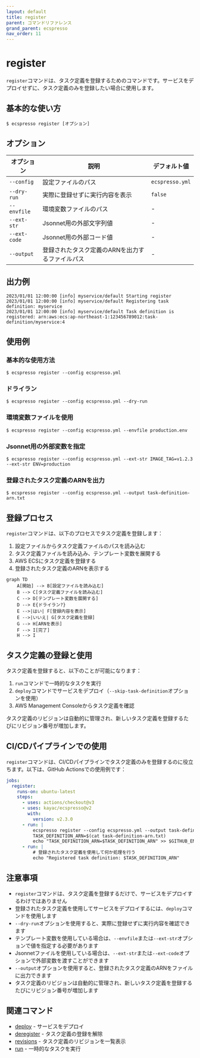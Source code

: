 ```yaml
---
layout: default
title: register
parent: コマンドリファレンス
grand_parent: ecspresso
nav_order: 11
---
```


# register

`register`コマンドは、タスク定義を登録するためのコマンドです。サービスをデプロイせずに、タスク定義のみを登録したい場合に使用します。

## 基本的な使い方

```console
$ ecspresso register [オプション]
```

## オプション

| オプション | 説明 | デフォルト値 |
|------------|------|------------|
| `--config` | 設定ファイルのパス | `ecspresso.yml` |
| `--dry-run` | 実際に登録せずに実行内容を表示 | `false` |
| `--envfile` | 環境変数ファイルのパス | - |
| `--ext-str` | Jsonnet用の外部文字列値 | - |
| `--ext-code` | Jsonnet用の外部コード値 | - |
| `--output` | 登録されたタスク定義のARNを出力するファイルパス | - |

## 出力例

```
2023/01/01 12:00:00 [info] myservice/default Starting register
2023/01/01 12:00:00 [info] myservice/default Registering task definition: myservice
2023/01/01 12:00:00 [info] myservice/default Task definition is registered: arn:aws:ecs:ap-northeast-1:123456789012:task-definition/myservice:4
```

## 使用例

### 基本的な使用方法

```console
$ ecspresso register --config ecspresso.yml
```

### ドライラン

```console
$ ecspresso register --config ecspresso.yml --dry-run
```

### 環境変数ファイルを使用

```console
$ ecspresso register --config ecspresso.yml --envfile production.env
```

### Jsonnet用の外部変数を指定

```console
$ ecspresso register --config ecspresso.yml --ext-str IMAGE_TAG=v1.2.3 --ext-str ENV=production
```

### 登録されたタスク定義のARNを出力

```console
$ ecspresso register --config ecspresso.yml --output task-definition-arn.txt
```

## 登録プロセス

`register`コマンドは、以下のプロセスでタスク定義を登録します：

1. 設定ファイルからタスク定義ファイルのパスを読み込む
2. タスク定義ファイルを読み込み、テンプレート変数を展開する
3. AWS ECSにタスク定義を登録する
4. 登録されたタスク定義のARNを表示する

```mermaid
graph TD
    A[開始] --> B[設定ファイルを読み込む]
    B --> C[タスク定義ファイルを読み込む]
    C --> D[テンプレート変数を展開する]
    D --> E{ドライラン?}
    E -->|はい| F[登録内容を表示]
    E -->|いいえ| G[タスク定義を登録]
    G --> H[ARNを表示]
    F --> I[完了]
    H --> I
```

## タスク定義の登録と使用

タスク定義を登録すると、以下のことが可能になります：

1. `run`コマンドで一時的なタスクを実行
2. `deploy`コマンドでサービスをデプロイ（`--skip-task-definition`オプションを使用）
3. AWS Management Consoleからタスク定義を確認

タスク定義のリビジョンは自動的に管理され、新しいタスク定義を登録するたびにリビジョン番号が増加します。

## CI/CDパイプラインでの使用

`register`コマンドは、CI/CDパイプラインでタスク定義のみを登録するのに役立ちます。以下は、GitHub Actionsでの使用例です：

```yaml
jobs:
  register:
    runs-on: ubuntu-latest
    steps:
      - uses: actions/checkout@v3
      - uses: kayac/ecspresso@v2
        with:
          version: v2.3.0
      - run: |
          ecspresso register --config ecspresso.yml --output task-definition-arn.txt
          TASK_DEFINITION_ARN=$(cat task-definition-arn.txt)
          echo "TASK_DEFINITION_ARN=$TASK_DEFINITION_ARN" >> $GITHUB_ENV
      - run: |
          # 登録されたタスク定義を使用して何か処理を行う
          echo "Registered task definition: $TASK_DEFINITION_ARN"
```

## 注意事項

- `register`コマンドは、タスク定義を登録するだけで、サービスをデプロイするわけではありません
- 登録されたタスク定義を使用してサービスをデプロイするには、`deploy`コマンドを使用します
- `--dry-run`オプションを使用すると、実際に登録せずに実行内容を確認できます
- テンプレート変数を使用している場合は、`--envfile`または`--ext-str`オプションで値を指定する必要があります
- Jsonnetファイルを使用している場合は、`--ext-str`または`--ext-code`オプションで外部変数を渡すことができます
- `--output`オプションを使用すると、登録されたタスク定義のARNをファイルに出力できます
- タスク定義のリビジョンは自動的に管理され、新しいタスク定義を登録するたびにリビジョン番号が増加します

## 関連コマンド

- [deploy](./deploy.html) - サービスをデプロイ
- [deregister](./deregister.html) - タスク定義の登録を解除
- [revisions](./revisions.html) - タスク定義のリビジョンを一覧表示
- [run](./run.html) - 一時的なタスクを実行
